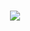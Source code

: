 <!-- <h1 align="center">
    <img src="https://readme-typing-svg.herokuapp.com/?font=Calibri&size=35&center=true&vCenter=true&width=500&height=70&duration=4000&lines=Hello+There!+👋;+I'm+X+S+Minisha+Alias+Lincy;" />
</h1> -->
<h1 align="center">
  <img src="https://readme-typing-svg.herokuapp.com?font=Calibri&size=35&duration=4000&pause=1000&color=FFF700,FEE12B,FFD93D,FFC300&center=true&vCenter=true&width=500&height=70&lines=Hello+There!+👋;+I'm+X+S+Minisha+Alias+Lincy;" />
</h1>
